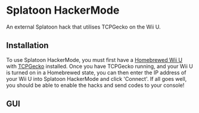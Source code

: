 # Splatoon HackerMode
An external Splatoon hack that utilises TCPGecko on the Wii U.

## Installation
To use Splatoon HackerMode, you must first have a [Homebrewed Wii U](https://wiiu.hacks.guide/#/) with [TCPGecko](https://github.com/BullyWiiPlaza/tcpgecko) installed.
Once you have TCPGecko running, and your Wii U is turned on in a Homebrewed state, you can then enter the IP address of your Wii U into Splatoon HackerMode and click 'Connect'. If all goes well, you should be able to enable the hacks and send codes to your console!

## GUI
